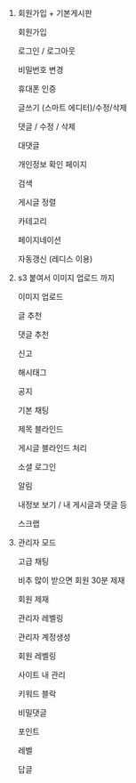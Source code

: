 1. 회원가입 + 기본게시판

    회원가입

    로그인 / 로그아웃

    비밀번호 변경

    휴대폰 인증

    글쓰기 (스마트 에디터)/수정/삭제

    댓글 / 수정 / 삭제

    대댓글

    개인정보 확인 페이지

    검색

    게시글 정렬

    카테고리

    페이지네이션

    자동갱신 (레디스 이용)


2.  s3 붙여서 이미지 업로드 까지

    이미지 업로드

    글 추천

    댓글 추천

    신고

    해시태그

    공지

    기본 채팅

    제목 블라인드

    게시글 블라인드 처리

    소셜 로그인

    알림

    내정보 보기 / 내 게시글과 댓글 등

    스크랩


3.  관리자 모드

    고급 채팅

    비추 많이 받으면 회원 30분 제재

    회원 제재

    관리자 레벨링

    관리자 계정생성

    회원 레벨링

    사이트 내 관리

    키워드 블락

    비밀댓글

    포인트

    레벨
    
    답글